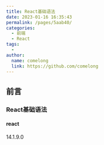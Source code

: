 ```yaml
---
title: React基础语法
date: 2023-01-16 16:35:43
permalink: /pages/5aab40/
categories:
  - 前端
  - React
tags:
  - 
author: 
  name: comelong
  link: https://github.com/comelong
---
```


## 前言

>

### React基础语法

#### react

>

14.1.9.0